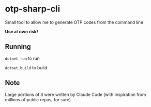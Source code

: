 # otp-sharp-cli
Small tool to allow me to generate OTP codes from the command line

**Use at own risk!**

## Running
`dotnet run` to run

`dotnet build` to build

## Note
Large portions of it were written by Claude Code (with inspiration from millions of public repos, for sure)